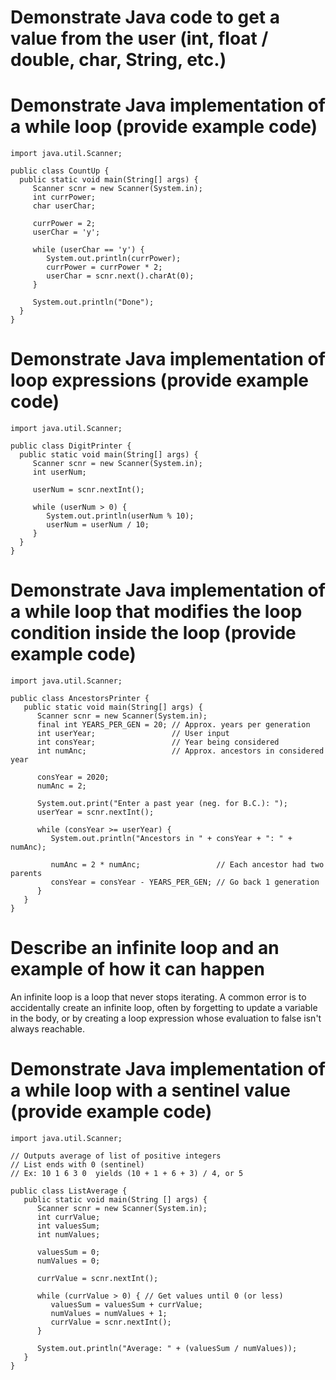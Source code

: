 # Demonstrate Java code to get a value from the user (int, float / double, char, String, etc.)
# Demonstrate Java implementation of a while loop (provide example code)
```
import java.util.Scanner;

public class CountUp {
  public static void main(String[] args) {
     Scanner scnr = new Scanner(System.in);
     int currPower;
     char userChar;
 
     currPower = 2;
     userChar = 'y';
 
     while (userChar == 'y') {
        System.out.println(currPower);
        currPower = currPower * 2;
        userChar = scnr.next().charAt(0);
     }
 
     System.out.println("Done");
  }
}
```
# Demonstrate Java implementation of loop expressions (provide example code)
```
import java.util.Scanner;

public class DigitPrinter {
  public static void main(String[] args) {
     Scanner scnr = new Scanner(System.in);
     int userNum;
    
     userNum = scnr.nextInt();

     while (userNum > 0) {
        System.out.println(userNum % 10);
        userNum = userNum / 10;
     }
  }
}
```
# Demonstrate Java implementation of a while loop that modifies the loop condition inside the loop (provide example code)
```
import java.util.Scanner;

public class AncestorsPrinter {
   public static void main(String[] args) {
      Scanner scnr = new Scanner(System.in);
      final int YEARS_PER_GEN = 20; // Approx. years per generation
      int userYear;                 // User input
      int consYear;                 // Year being considered
      int numAnc;                   // Approx. ancestors in considered year

      consYear = 2020;
      numAnc = 2;

      System.out.print("Enter a past year (neg. for B.C.): ");
      userYear = scnr.nextInt();

      while (consYear >= userYear) {
         System.out.println("Ancestors in " + consYear + ": " + numAnc);

         numAnc = 2 * numAnc;                 // Each ancestor had two parents
         consYear = consYear - YEARS_PER_GEN; // Go back 1 generation
      }
   }
}
```
# Describe an infinite loop and an example of how it can happen
An infinite loop is a loop that never stops iterating.
A common error is to accidentally create an infinite loop, often by forgetting to update a variable in the body, or by creating a loop expression whose evaluation to false isn't always reachable.
# Demonstrate Java implementation of a while loop with a sentinel value (provide example code)
```
import java.util.Scanner;

// Outputs average of list of positive integers
// List ends with 0 (sentinel)
// Ex: 10 1 6 3 0  yields (10 + 1 + 6 + 3) / 4, or 5

public class ListAverage {
   public static void main(String [] args) {
      Scanner scnr = new Scanner(System.in);
      int currValue;
      int valuesSum;
      int numValues;
      
      valuesSum = 0;
      numValues = 0;
      
      currValue = scnr.nextInt();
      
      while (currValue > 0) { // Get values until 0 (or less)
         valuesSum = valuesSum + currValue;
         numValues = numValues + 1;
         currValue = scnr.nextInt();
      }

      System.out.println("Average: " + (valuesSum / numValues));
   }
}
```
